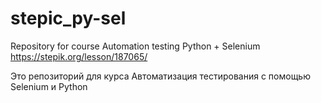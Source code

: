 # stepic_py-sel
Repository for course Automation testing Python + Selenium
https://stepik.org/lesson/187065/

Это репозиторий для курса Автоматизация тестирования с помощью Selenium и Python
